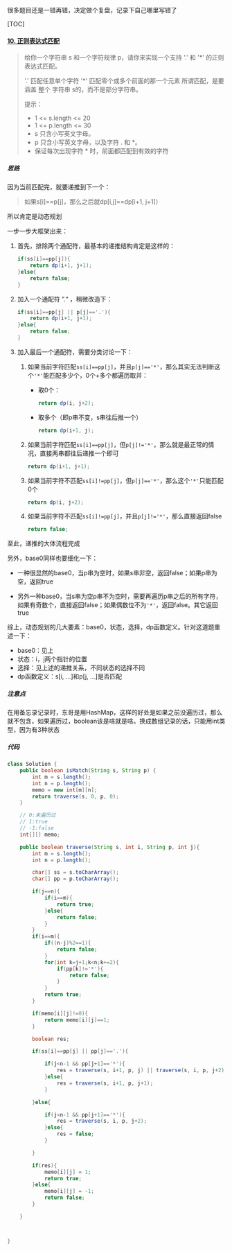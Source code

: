 很多题目还是一错再错，决定做个复盘，记录下自己哪里写错了



[TOC]

#### [10. 正则表达式匹配](https://leetcode-cn.com/problems/regular-expression-matching/)

> 给你一个字符串 s 和一个字符规律 p，请你来实现一个支持 '.' 和 '*' 的正则表达式匹配。
>
> '.' 匹配任意单个字符
> '*' 匹配零个或多个前面的那一个元素
> 所谓匹配，是要涵盖 整个 字符串 s的，而不是部分字符串。
>
> 
>
> 提示：
>
> - 1 <= s.length <= 20
> - 1 <= p.length <= 30
> - s 只含小写英文字母。
> - p 只含小写英文字母，以及字符 . 和 *。
> - 保证每次出现字符 * 时，前面都匹配到有效的字符



##### 思路

因为当前匹配完，就要递推到下一个：

>  如果s[i]==p[j]，那么之后就dp[i,j]==dp[i+1, j+1]）

所以肯定是动态规划



一步一步大框架出来：

1. 首先，排除两个通配符，最基本的递推结构肯定是这样的：

   ```java
   if(ss[i]==pp[j]){
       return dp(i+1, j+1);
   }else{
       return false;
   }
   ```

2. 加入一个通配符 ”.“ ，稍微改造下：

   ```java
   if(ss[i]==pp[j] || p[j]=='.'){
       return dp(i+1, j+1);
   }else{
       return false;
   }
   ```

3. 加入最后一个通配符，需要分类讨论一下：

   1. 如果当前字符匹配`ss[i]==pp[j]`，并且`p[j]=='*'`，那么其实无法判断这个`'*'`能匹配多少个，0个+多个都遍历取并：

      - 取0个：

        ```java
        return dp(i, j+2);
        ```

      - 取多个（即p串不变，s串往后推一个）

        ```java
        return dp(i+1, j);
        ```

   2. 如果当前字符匹配`ss[i]==pp[j]`，但`p[j]!='*'`，那么就是最正常的情况，直接两串都往后递推一个即可

      ```java
      return dp(i+1, j+1);
      ```

   3. 如果当前字符不匹配`ss[i]!=pp[j]`，但`p[j]=='*'`，那么这个`'*'`只能匹配0个

      ```java
      return dp(i, j+2);
      ```

   4. 如果当前字符不匹配`ss[i]!=pp[j]`，并且`p[j]!='*'`，那么直接返回false

      ```java
      return false;
      ```

      

至此，递推的大体流程完成



另外，base0同样也要细化一下：

- 一种很显然的base0，当p串为空时，如果s串非空，返回false；如果p串为空，返回true

- 另外一种base0，当s串为空p串不为空时，需要再遍历p串之后的所有字符，如果有奇数个，直接返回false；如果偶数位不为`'*'`，返回false。其它返回true



综上，动态规划的几大要素：base0，状态，选择，dp函数定义。针对这道题重述一下：

- base0：见上
- 状态：i，j两个指针的位置
- 选择：见上述的递推关系，不同状态的选择不同
- dp函数定义：s[i, ...]和p[j, ...]是否匹配





##### 注意点

在用备忘录记录时，东哥是用HashMap，这样的好处是如果之前没遍历过，那么就不包含，如果遍历过，boolean该是啥就是啥。换成数组记录的话，只能用int类型，因为有3种状态



##### 代码

```java
class Solution {
    public boolean isMatch(String s, String p) {
        int m = s.length();
        int n = p.length();
        memo = new int[m][n];
        return traverse(s, 0, p, 0);
    }

    // 0:未遍历过
    // 1:true
    // -1:false
    int[][] memo;

    public boolean traverse(String s, int i, String p, int j){
        int m = s.length();
        int n = p.length();

        char[] ss = s.toCharArray();
        char[] pp = p.toCharArray();

        if(j==n){
            if(i==m){
                return true;
            }else{
                return false;
            }            
        }
        if(i==m){
            if((n-j)%2==1){
                return false;
            }
            for(int k=j+1;k<n;k+=2){
                if(pp[k]!='*'){
                    return false;
                }
            }
            return true;
        }

        if(memo[i][j]!=0){
            return memo[i][j]==1;
        }

        boolean res;

        if(ss[i]==pp[j] || pp[j]=='.'){

            if(j<n-1 && pp[j+1]=='*'){
                res = traverse(s, i+1, p, j) || traverse(s, i, p, j+2);
            }else{
                res = traverse(s, i+1, p, j+1);
            }

        }else{

            if(j<n-1 && pp[j+1]=='*'){
                res = traverse(s, i, p, j+2);                
            }else{
                res = false;
            }

        }

        if(res){
            memo[i][j] = 1;
            return true;
        }else{
            memo[i][j] = -1;
            return false;
        }

    }



}
```



